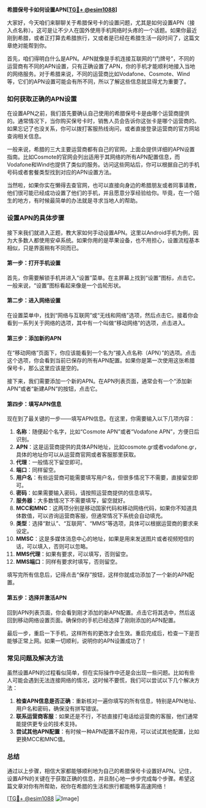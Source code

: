 **希腊保号卡如何设置APN[[TG💪+ @esim1088](https://t.me/s/esim1088)]**

大家好，今天咱们来聊聊关于希腊保号卡的设置问题，尤其是如何设置APN（接入点名称）。这可是让不少人在国外使用手机网络时头疼的一个话题。如果你最近刚到希腊，或者正打算去希腊旅行，又或者是已经在希腊生活一段时间了，这篇文章绝对能帮到你。

首先，咱们得明白什么是APN。APN就像是手机连接互联网的“门牌号”，不同的运营商有不同的APN设置，只有正确设置了APN，你的手机才能顺利地接入当地的网络服务。对于希腊来说，不同的运营商比如Vodafone、Cosmote、Wind等，它们的APN设置可能会有所不同，所以了解这些信息就显得尤为重要了。

### 如何获取正确的APN设置

在设置APN之前，我们首先要确认自己使用的希腊保号卡是由哪个运营商提供的。通常情况下，当你购买保号卡时，销售人员会告诉你这张卡是哪个运营商的。如果忘记了也没关系，你可以拨打客服热线询问，或者直接登录运营商的官方网站查询相关信息。

一般来说，希腊的三大主要运营商都有自己的官网，上面会提供详细的APN设置指南。比如Cosmote的官网会列出适用于其网络的所有APN配置信息，而Vodafone和Wind也提供了类似的服务。访问这些网站后，你可以根据自己的手机号码或者套餐类型找到对应的APN设置方法。

当然啦，如果你实在懒得去查官网，也可以直接向身边的希腊朋友或者同事请教，他们很可能已经成功设置了他们的手机，并且愿意分享经验给你。毕竟，在一个陌生的地方，有时候最简单的办法就是寻求当地人的帮助。

### 设置APN的具体步骤

接下来我们就进入正题，教大家如何手动设置APN。这里以Android手机为例，因为大多数人都使用安卓系统。如果你用的是苹果设备，也不用担心，设置流程基本相似，只是界面稍有不同而已。

#### 第一步：打开手机设置

首先，你需要解锁手机并进入“设置”菜单。在主屏幕上找到“设置”图标，点击它。一般来说，“设置”图标看起来像是一个齿轮形状。

#### 第二步：进入网络设置

在设置菜单中，找到“网络与互联网”或“无线和网络”选项，然后点击它。接着你会看到一系列关于网络的选项，其中有一个叫做“移动网络”的选项，点击进入。

#### 第三步：添加新的APN

在“移动网络”页面下，你应该能看到一个名为“接入点名称（APN）”的选项。点击这个选项，你会看到当前已保存的所有APN配置。如果你是第一次使用这张希腊保号卡，那么这里应该是空的。

接下来，我们需要添加一个新的APN。在APN列表页面，通常会有一个“添加新APN”或者“新建APN”的按钮，点击它。

#### 第四步：填写APN信息

现在到了最关键的一步——填写APN信息。在这里，你需要输入以下几项内容：

1. **名称**：随便起个名字，比如“Cosmote APN”或者“Vodafone APN”，方便日后识别。
2. **APN**：这是运营商提供的具体APN地址，比如cosmote.gr或者vodafone.gr，具体的地址你可以从运营商官网或者客服那里获取。
3. **代理**：一般情况下留空即可。
4. **端口**：同样留空。
5. **用户名**：有些运营商可能需要填写用户名，但很多情况下不需要，直接留空即可。
6. **密码**：如果需要输入密码，请按照运营商提供的信息填写。
7. **服务器**：大多数情况下不需要填写，留空就好。
8. **MCC和MNC**：这两项分别是移动国家代码和移动网络代码，如果你不知道具体数值，可以咨询运营商客服，但通常情况下系统会自动填充。
9. **类型**：选择“默认”、“互联网”、“MMS”等选项，具体可以根据运营商的要求来设定。
10. **MMSC**：这是多媒体消息中心的地址，如果是用来发送图片或者视频短信的话，可以填入，否则可以忽略。
11. **MMS代理**：如果有要求，可以填写，否则留空。
12. **MMS端口**：同样有要求时填写，否则留空。

填写完所有信息后，记得点击“保存”按钮，这样你就成功添加了一个新的APN配置。

#### 第五步：选择并激活APN

回到APN列表页面，你会看到刚才添加的新APN配置。点击它将其选中，然后返回到移动网络设置页面。确保你的手机已经选择了刚刚添加的APN配置。

最后一步，重启一下手机，这样所有的更改才会生效。重启完成后，检查一下是否能够正常上网。如果一切顺利，说明你的APN设置成功了！

### 常见问题及解决方法

虽然设置APN的过程看似简单，但在实际操作中还是会出现一些问题。比如有些人可能会遇到无法连接网络的情况，这时候不要慌，我们可以尝试以下几个解决方法：

1. **检查APN信息是否正确**：重新核对一遍你填写的所有信息，特别是APN地址、用户名和密码，确保没有拼写错误。
2. **联系运营商客服**：如果还是不行，不妨直接打电话给运营商的客服，他们通常能提供更专业的技术支持。
3. **尝试其他APN配置**：有时候一种APN配置不起作用，可以试试其他配置，比如更换MCC和MNC值。

### 总结

通过以上步骤，相信大家都能够顺利地为自己的希腊保号卡设置好APN。记住，设置APN的关键在于获取正确的信息，并且耐心地一步步完成每个步骤。希望这篇文章对你有所帮助，祝你在希腊的生活和旅行都能畅享高速网络！

[[TG💪+ @esim1088](https://t.me/s/esim1088) ![Image](https://i.postimg.cc/4NQfJmqS/Snipaste-2025-05-13-00-14-12.png)]